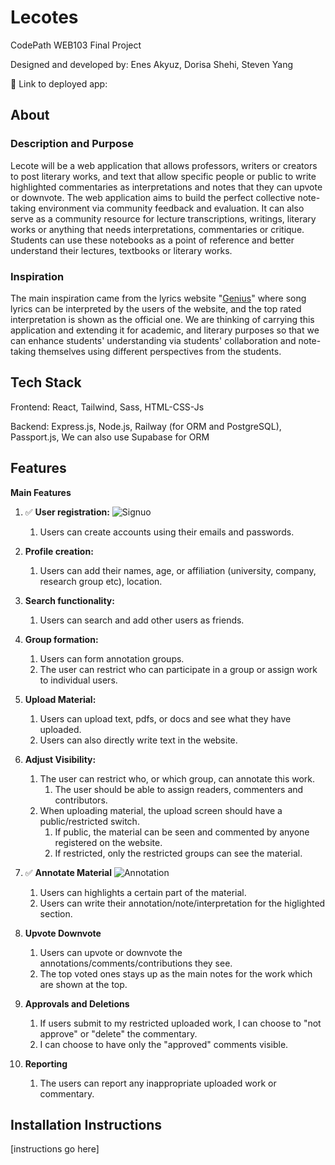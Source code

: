 # Lecotes

CodePath WEB103 Final Project

Designed and developed by: Enes Akyuz, Dorisa Shehi, Steven Yang

🔗 Link to deployed app:

## About

### Description and Purpose

Lecote will be a web application that allows professors, writers or creators to post literary works, and text that allow specific people or public to write highlighted commentaries as interpretations and notes that they can upvote or downvote. The web application aims to build the perfect collective note-taking environment via community feedback and evaluation. It can also serve as a community resource for lecture transcriptions, writings, literary works or anything that needs interpretations, commentaries or critique. Students can use these notebooks as a point of reference and better understand their lectures, textbooks or literary works.

### Inspiration

The main inspiration came from the lyrics website "[Genius](https://genius.com/Lady-gaga-and-bruno-mars-die-with-a-smile-lyrics)" where song lyrics can be interpreted by the users of the website, and the top rated interpretation is shown as the official one. We are thinking of carrying this application and extending it for academic, and literary purposes so that we can enhance students' understanding via students' collaboration and note-taking themselves using different perspectives from the students.

## Tech Stack

Frontend: React, Tailwind, Sass, HTML-CSS-Js

Backend: Express.js, Node.js, Railway (for ORM and PostgreSQL), Passport.js, We can also use Supabase for ORM

## Features

**Main Features**

1. ✅  **User registration:**
![Signuo](https://github.com/user-attachments/assets/b0c619fb-51ee-499e-a027-241cce93127e)

   1. Users can create accounts using their emails and passwords.
2. **Profile creation:**

   1. Users can add their names, age, or affiliation (university, company, research group etc), location.
3. **Search functionality:**

   1. Users can search and add other users as friends.
4. **Group formation:**

   1. Users can form annotation groups.
   2. The user can restrict who can participate in a group or assign work to individual users.
5. **Upload Material:**

   1. Users can upload text, pdfs, or docs and see what they have uploaded.
   2. Users can also directly write text in the website.
6. **Adjust Visibility:**

   1. The user can restrict who, or which group, can annotate this work.
      1. The user should be able to assign readers, commenters and contributors.
   2. When uploading material, the upload screen should have a public/restricted switch.
      1. If public, the material can be seen and commented by anyone registered on the website.
      2. If restricted, only the restricted groups can see the material.
7. ✅ **Annotate Material**
![Annotation](https://github.com/user-attachments/assets/c3587a8e-408f-45d0-a0eb-11b0836943f4)

   1. Users can highlights a certain part of the material.
   2. Users can write their annotation/note/interpretation for the higlighted section.
8. **Upvote Downvote**

   1. Users can upvote or downvote the annotations/comments/contributions they see.
   2. The top voted ones stays up as the main notes for the work which are shown at the top.
9. **Approvals and Deletions**

   1. If users submit to my restricted uploaded work, I can choose to "not approve" or "delete" the commentary.
   2. I can choose to have only the "approved" comments visible.
10. **Reporting**

    1. The users can report any inappropriate uploaded work or commentary.

## Installation Instructions

[instructions go here]
